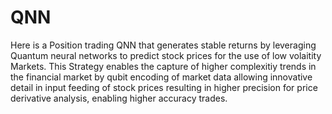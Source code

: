 # QNN
Here is a Position trading QNN that generates stable returns by leveraging Quantum neural networks to predict stock prices for the use of low volaitity Markets. This Strategy enables the capture of higher complexitiy trends in the financial market by qubit encoding of market data allowing innovative detail in input feeding of stock prices resulting in higher precision for price derivative analysis, enabling higher accuracy trades.
